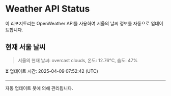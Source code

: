 
# Weather API Status

이 리포지토리는 OpenWeather API를 사용하여 서울의 날씨 정보를 자동으로 업데이트합니다.

## 현재 서울 날씨
> 서울의 현재 날씨: overcast clouds, 온도: 12.76°C, 습도: 47%

⏳ 업데이트 시간: 2025-04-09 07:52:42 (UTC)

---
자동 업데이트 봇에 의해 관리됩니다.
